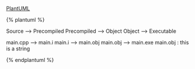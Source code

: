 
[PlantUML](http://plantuml.com/)

{% plantuml %}

Source --> Precompiled
Precompiled --> Object
Object --> Executable

main.cpp --> main.i
main.i --> main.obj
main.obj --> main.exe
main.obj : this is a string



  
{% endplantuml %}
